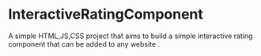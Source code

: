 # InteractiveRatingComponent
A simple HTML,JS,CSS project that aims to build a simple interactive rating component that can be added to any website .
